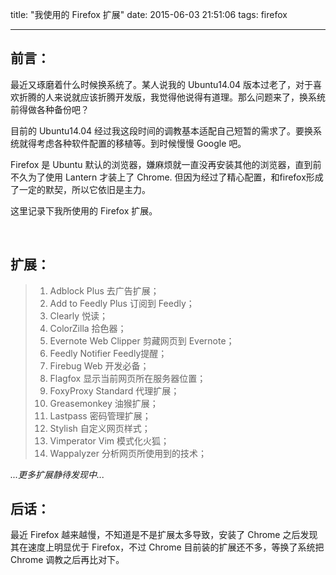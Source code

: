 title: "我使用的 Firefox 扩展"
date: 2015-06-03 21:51:06
tags: firefox

---

前言：
----------------------

最近又琢磨着什么时候换系统了。某人说我的 Ubuntu14.04 版本过老了，对于喜欢折腾的人来说就应该折腾开发版，我觉得他说得有道理。那么问题来了，换系统前得做各种备份吧？

目前的 Ubuntu14.04 经过我这段时间的调教基本适配自己短暂的需求了。要换系统就得考虑各种软件配置的移植等。到时候慢慢 Google 吧。

Firefox 是 Ubuntu 默认的浏览器，嫌麻烦就一直没再安装其他的浏览器，直到前不久为了使用 Lantern 才装上了 Chrome. 但因为经过了精心配置，和firefox形成了一定的默契，所以它依旧是主力。

这里记录下我所使用的 Firefox 扩展。

<!--more-->
<br/>

扩展：
----------------------

> 1. Adblock Plus   去广告扩展；
> 2. Add to Feedly Plus   订阅到 Feedly；
> 3. Clearly   悦读；
> 4. ColorZilla   拾色器；
> 5. Evernote Web Clipper   剪藏网页到 Evernote；
> 6. Feedly Notifier   Feedly提醒；
> 7. Firebug   Web 开发必备；
> 8. Flagfox   显示当前网页所在服务器位置；
> 9. FoxyProxy Standard   代理扩展；
> 10. Greasemonkey   油猴扩展；
> 11. Lastpass   密码管理扩展；
> 12. Stylish   自定义网页样式；
> 13. Vimperator   Vim 模式化火狐；
> 14. Wappalyzer   分析网页所使用到的技术；

_...更多扩展静待发现中..._
<br/>

后话：
---------------------

最近 Firefox 越来越慢，不知道是不是扩展太多导致，安装了 Chrome 之后发现其在速度上明显优于 Firefox，不过 Chrome 目前装的扩展还不多，等换了系统把 Chrome 调教之后再比对下。


